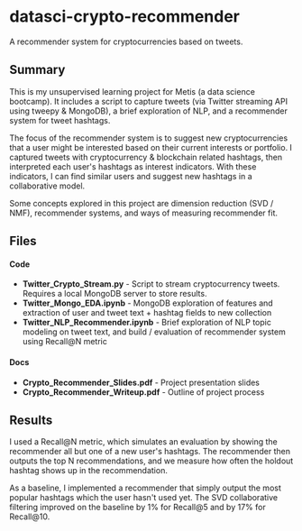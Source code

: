 # datasci-crypto-recommender
A recommender system for cryptocurrencies based on tweets.

## Summary
This is my unsupervised learning project for Metis (a data science bootcamp). It includes a script to capture tweets (via Twitter streaming API using tweepy & MongoDB), a brief exploration of NLP, and a recommender system for tweet hashtags.

The focus of the recommender system is to suggest new cryptocurrencies that a user might be interested based on their current interests or portfolio. I captured tweets with cryptocurrency & blockchain related hashtags, then interpreted each user's hashtags as interest indicators. With these indicators, I can find similar users and suggest new hashtags in a collaborative model.

Some concepts explored in this project are dimension reduction (SVD / NMF), recommender systems, and ways of measuring recommender fit.

## Files
#### Code
* **Twitter_Crypto_Stream.py** - Script to stream cryptocurrency tweets. Requires a local MongoDB server to store results.
* **Twitter_Mongo_EDA.ipynb** - MongoDB exploration of features and extraction of user and tweet text + hashtag fields to new collection
* **Twitter_NLP_Recommender.ipynb** - Brief exploration of NLP topic modeling on tweet text, and build / evaluation of recommender system using Recall@N metric

#### Docs
* **Crypto_Recommender_Slides.pdf** - Project presentation slides
* **Crypto_Recommender_Writeup.pdf** - Outline of project process

## Results
I used a Recall@N metric, which simulates an evaluation by showing the recommender all but one of a new user's hashtags. The recommender then outputs the top N recommendations, and we measure how often the holdout hashtag shows up in the recommendation.

As a baseline, I implemented a recommender that simply output the most popular hashtags which the user hasn't used yet. The SVD collaborative filtering improved on the baseline by 1% for Recall@5 and by 17% for Recall@10.
